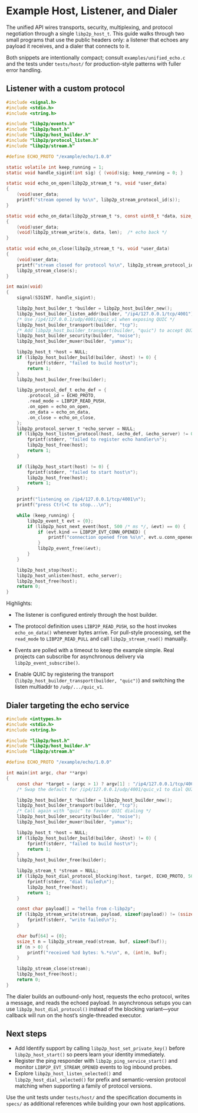 # Example Host, Listener, and Dialer

The unified API wires transports, security, multiplexing, and protocol
negotiation through a single `libp2p_host_t`. This guide walks through two small
programs that use the public headers only: a listener that echoes any payload it
receives, and a dialer that connects to it.

Both snippets are intentionally compact; consult `examples/unified_echo.c` and
the tests under `tests/host/` for production-style patterns with fuller error
handling.

## Listener with a custom protocol

```c
#include <signal.h>
#include <stdio.h>
#include <string.h>

#include "libp2p/events.h"
#include "libp2p/host.h"
#include "libp2p/host_builder.h"
#include "libp2p/protocol_listen.h"
#include "libp2p/stream.h"

#define ECHO_PROTO "/example/echo/1.0.0"

static volatile int keep_running = 1;
static void handle_sigint(int sig) { (void)sig; keep_running = 0; }

static void echo_on_open(libp2p_stream_t *s, void *user_data)
{
    (void)user_data;
    printf("stream opened by %s\n", libp2p_stream_protocol_id(s));
}

static void echo_on_data(libp2p_stream_t *s, const uint8_t *data, size_t len, void *user_data)
{
    (void)user_data;
    (void)libp2p_stream_write(s, data, len);  /* echo back */
}

static void echo_on_close(libp2p_stream_t *s, void *user_data)
{
    (void)user_data;
    printf("stream closed for protocol %s\n", libp2p_stream_protocol_id(s));
    libp2p_stream_close(s);
}

int main(void)
{
    signal(SIGINT, handle_sigint);

    libp2p_host_builder_t *builder = libp2p_host_builder_new();
    libp2p_host_builder_listen_addr(builder, "/ip4/127.0.0.1/tcp/4001");
    /* Use /ip4/127.0.0.1/udp/4001/quic_v1 when exposing QUIC */
    libp2p_host_builder_transport(builder, "tcp");
    /* Add libp2p_host_builder_transport(builder, "quic") to accept QUIC */
    libp2p_host_builder_security(builder, "noise");
    libp2p_host_builder_muxer(builder, "yamux");

    libp2p_host_t *host = NULL;
    if (libp2p_host_builder_build(builder, &host) != 0) {
        fprintf(stderr, "failed to build host\n");
        return 1;
    }
    libp2p_host_builder_free(builder);

    libp2p_protocol_def_t echo_def = {
        .protocol_id = ECHO_PROTO,
        .read_mode = LIBP2P_READ_PUSH,
        .on_open = echo_on_open,
        .on_data = echo_on_data,
        .on_close = echo_on_close,
    };
    libp2p_protocol_server_t *echo_server = NULL;
    if (libp2p_host_listen_protocol(host, &echo_def, &echo_server) != 0) {
        fprintf(stderr, "failed to register echo handler\n");
        libp2p_host_free(host);
        return 1;
    }

    if (libp2p_host_start(host) != 0) {
        fprintf(stderr, "failed to start host\n");
        libp2p_host_free(host);
        return 1;
    }

    printf("listening on /ip4/127.0.0.1/tcp/4001\n");
    printf("press Ctrl+C to stop...\n");

    while (keep_running) {
        libp2p_event_t evt = {0};
        if (libp2p_host_next_event(host, 500 /* ms */, &evt) == 0) {
            if (evt.kind == LIBP2P_EVT_CONN_OPENED) {
                printf("connection opened from %s\n", evt.u.conn_opened.addr);
            }
            libp2p_event_free(&evt);
        }
    }

    libp2p_host_stop(host);
    libp2p_host_unlisten(host, echo_server);
    libp2p_host_free(host);
    return 0;
}
```

Highlights:

- The listener is configured entirely through the host builder.
- The protocol definition uses `LIBP2P_READ_PUSH`, so the host invokes
  `echo_on_data()` whenever bytes arrive. For pull-style processing, set the
  `read_mode` to `LIBP2P_READ_PULL` and call `libp2p_stream_read()` manually.
- Events are polled with a timeout to keep the example simple. Real projects can
  subscribe for asynchronous delivery via `libp2p_event_subscribe()`.

- Enable QUIC by registering the transport (`libp2p_host_builder_transport(builder, "quic")`) and switching the listen multiaddr to `/udp/.../quic_v1`.

## Dialer targeting the echo service

```c
#include <inttypes.h>
#include <stdio.h>
#include <string.h>

#include "libp2p/host.h"
#include "libp2p/host_builder.h"
#include "libp2p/stream.h"

#define ECHO_PROTO "/example/echo/1.0.0"

int main(int argc, char **argv)
{
    const char *target = (argc > 1) ? argv[1] : "/ip4/127.0.0.1/tcp/4001";
    /* Swap the default for /ip4/127.0.0.1/udp/4001/quic_v1 to dial QUIC */

    libp2p_host_builder_t *builder = libp2p_host_builder_new();
    libp2p_host_builder_transport(builder, "tcp");
    /* Call again with "quic" to favour QUIC dialing */
    libp2p_host_builder_security(builder, "noise");
    libp2p_host_builder_muxer(builder, "yamux");

    libp2p_host_t *host = NULL;
    if (libp2p_host_builder_build(builder, &host) != 0) {
        fprintf(stderr, "failed to build host\n");
        return 1;
    }
    libp2p_host_builder_free(builder);

    libp2p_stream_t *stream = NULL;
    if (libp2p_host_dial_protocol_blocking(host, target, ECHO_PROTO, 5000, &stream) != 0 || !stream) {
        fprintf(stderr, "dial failed\n");
        libp2p_host_free(host);
        return 1;
    }

    const char payload[] = "hello from c-libp2p";
    if (libp2p_stream_write(stream, payload, sizeof(payload)) != (ssize_t)sizeof(payload)) {
        fprintf(stderr, "write failed\n");
    }

    char buf[64] = {0};
    ssize_t n = libp2p_stream_read(stream, buf, sizeof(buf));
    if (n > 0) {
        printf("received %zd bytes: %.*s\n", n, (int)n, buf);
    }

    libp2p_stream_close(stream);
    libp2p_host_free(host);
    return 0;
}
```

The dialer builds an outbound-only host, requests the echo protocol, writes a
message, and reads the echoed payload. In asynchronous setups you can use
`libp2p_host_dial_protocol()` instead of the blocking variant—your callback will
run on the host’s single-threaded executor.

## Next steps

- Add Identify support by calling `libp2p_host_set_private_key()` before
  `libp2p_host_start()` so peers learn your identity immediately.
- Register the ping responder with `libp2p_ping_service_start()` and monitor
  `LIBP2P_EVT_STREAM_OPENED` events to log inbound probes.
- Explore `libp2p_host_listen_selected()` and `libp2p_host_dial_selected()` for
  prefix and semantic-version protocol matching when supporting a family of
  protocol versions.

Use the unit tests under `tests/host/` and the specification documents in
`specs/` as additional references while building your own host applications.

